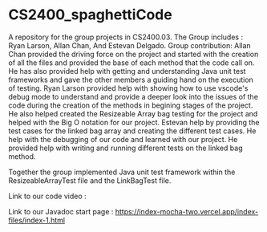 # CS2400_spaghettiCode
A repository for the group projects in CS2400.03. The Group includes : Ryan Larson, Allan Chan, And Estevan Delgado. 
Group contribution: 
Allan Chan provided the driving force on the project and started with the creation of all the files and provided the base of each method that the code call on. He has also 
provided help with getting and understanding Java unit test frameworks and gave the other members a guiding hand on the execution of testing.
Ryan Larson provided help with showing how to use vscode's debug mode to understand and provide a deeper look into the issues of the code during the creation of the methods
in begining stages of the project. He also helped created the Resizeable Array bag testing for the project and helped with the Big O notation for our project.
Estevan help by providing the test cases for the linked bag array and creating the different test cases. He help with the debugging of our code and learned with our project.
He provided help with writing and running different tests on the linked bag method.

Together the group implemented Java unit test framework within the ResizeableArrayTest file and the LinkBagTest file. 

Link to our code video : 

Link to our Javadoc start page : https://index-mocha-two.vercel.app/index-files/index-1.html

